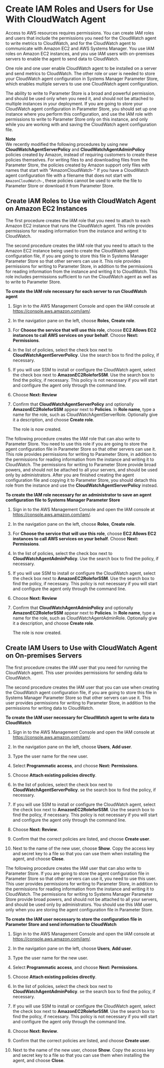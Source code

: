# Create IAM Roles and Users for Use With CloudWatch Agent<a name="create-iam-roles-for-cloudwatch-agent"></a>

Access to AWS resources requires permissions\. You can create IAM roles and users that include the permissions you need for the CloudWatch agent to write metrics to CloudWatch, and for the CloudWatch agent to communicate with Amazon EC2 and AWS Systems Manager\. You use IAM roles on Amazon EC2 instances, and you use IAM users with on\-premises servers to enable the agent to send data to CloudWatch\.

One role and one user enable CloudWatch agent to be installed on a server and send metrics to CloudWatch\. The other role or user is needed to store your CloudWatch agent configuration in Systems Manager Parameter Store, which enables multiple servers to use one CloudWatch agent configuration\.

The ability to write to Parameter Store is a broad and powerful permission, and should be used only when you need it, and should not be attached to multiple instances in your deployment\. If you are going to store your CloudWatch agent configuration in Parameter Store, you should set up one instance where you perform this configuration, and use the IAM role with permissions to write to Parameter Store only on this instance, and only while you are working with and saving the CloudWatch agent configuration file\.

**Note**  
We recently modified the following procedures by using new **CloudWatchAgentServerPolicy** and **CloudWatchAgentAdminPolicy** policies created by Amazon, instead of requiring customers to create these policies themselves\. For writing files to and downloading files from the Parameter Store, the policies created by Amazon support only files with names that start with "AmazonCloudWatch\-" If you have a CloudWatch agent configuration file with a filename that does not start with `AmazonCloudWatch-`, these policies cannot be used to write the file to Parameter Store or download it from Parameter Store\.

## Create IAM Roles to Use with CloudWatch Agent on Amazon EC2 Instances<a name="create-iam-roles-for-cloudwatch-agent-roles"></a>

The first procedure creates the IAM role that you need to attach to each Amazon EC2 instance that runs the CloudWatch agent\. This role provides permissions for reading information from the instance and writing it to CloudWatch\.

The second procedure creates the IAM role that you need to attach to the Amazon EC2 instance being used to create the CloudWatch agent configuration file, if you are going to store this file in Systems Manager Parameter Store so that other servers can use it\. This role provides permissions for writing to Parameter Store, in addition to the permissions for reading information from the instance and writing it to CloudWatch\. This role includes permissions sufficient to run the CloudWatch agent as well as to write to Parameter Store\.

**To create the IAM role necessary for each server to run CloudWatch agent**

1. Sign in to the AWS Management Console and open the IAM console at [https://console\.aws\.amazon\.com/iam/](https://console.aws.amazon.com/iam/)\.

1. In the navigation pane on the left, choose **Roles**, **Create role**\. 

1. For **Choose the service that will use this role**, choose ****EC2** Allows EC2 instances to call AWS services on your behalf**\. Choose **Next: Permissions**\.

1. In the list of policies, select the check box next to **CloudWatchAgentServerPolicy**\. Use the search box to find the policy, if necessary\. 

1. If you will use SSM to install or configure the CloudWatch agent, select the check box next to **AmazonEC2RoleforSSM**\. Use the search box to find the policy, if necessary\. This policy is not necessary if you will start and configure the agent only through the command line\.

1. Choose **Next: Review**

1. Confirm that **CloudWatchAgentServerPolicy** and optionally **AmazonEC2RoleforSSM** appear next to **Policies**\. In **Role name**, type a name for the role, such as CloudWatchAgentServerRole\. Optionally give it a description, and choose **Create role**\.

   The role is now created\.

The following procedure creates the IAM role that can also write to Parameter Store\. You need to use this role if you are going to store the agent configuration file in Parameter Store so that other servers can use it\. This role provides permissions for writing to Parameter Store, in addition to the permissions for reading information from the instance and writing it to CloudWatch\. The permissions for writing to Parameter Store provide broad powers, and should not be attached to all your servers, and should be used only by administrators\. After you are finished creating the agent configuration file and copying it to Parameter Store, you should detach this role from the instance and use the **CloudWatchAgentServerPolicy** instead\.

**To create the IAM role necessary for an administrator to save an agent configuration file to Systems Manager Parameter Store**

1. Sign in to the AWS Management Console and open the IAM console at [https://console\.aws\.amazon\.com/iam/](https://console.aws.amazon.com/iam/)\.

1. In the navigation pane on the left, choose **Roles**, **Create role**\. 

1.  For **Choose the service that will use this role**, choose ****EC2** Allows EC2 instances to call AWS services on your behalf**\. Choose **Next: Permissions**\.

1. In the list of policies, select the check box next to **CloudWatchAgentAdminPolicy**\. Use the search box to find the policy, if necessary\. 

1. If you will use SSM to install or configure the CloudWatch agent, select the check box next to **AmazonEC2RoleforSSM**\. Use the search box to find the policy, if necessary\. This policy is not necessary if you will start and configure the agent only through the command line\.

1. Choose **Next: Review**

1. Confirm that **CloudWatchAgentAdminPolicy** and optionally **AmazonEC2RoleforSSM** appear next to **Policies**\. In **Role name**, type a name for the role, such as CloudWatchAgentAdminRole\. Optionally give it a description, and choose **Create role**\.

   The role is now created\.

## Create IAM Users to Use with CloudWatch Agent on On\-premises Servers<a name="create-iam-roles-for-cloudwatch-agent-users"></a>

The first procedure creates the IAM user that you need for running the CloudWatch agent\. This user provides permissions for sending data to CloudWatch\.

The second procedure creates the IAM user that you can use when creating the CloudWatch agent configuration file, if you are going to store this file in Systems Manager Parameter Store so that other servers can use it\. This user provides permissions for writing to Parameter Store, in addition to the permissions for writing data to CloudWatch\. 

**To create the IAM user necessary for CloudWatch agent to write data to CloudWatch**

1. Sign in to the AWS Management Console and open the IAM console at [https://console\.aws\.amazon\.com/iam/](https://console.aws.amazon.com/iam/)\.

1. In the navigation pane on the left, choose **Users**, **Add user**\. 

1. Type the user name for the new user\.

1. Select **Programmatic access**, and choose **Next: Permissions**\.

1. Choose **Attach existing policies directly**\.

1. In the list of policies, select the check box next to **CloudWatchAgentServerPolicy**\. se the search box to find the policy, if necessary\.

1. If you will use SSM to install or configure the CloudWatch agent, select the check box next to **AmazonEC2RoleforSSM**\. Use the search box to find the policy, if necessary\. This policy is not necessary if you will start and configure the agent only through the command line\.

1. Choose **Next: Review**\.

1. Confirm that the correct policies are listed, and choose **Create user**\.

1. Next to the name of the new user, choose **Show**\. Copy the access key and secret key to a file so that you can use them when installing the agent, and choose **Close**\. 

The following procedure creates the IAM user that can also write to Parameter Store\. If you are going to store the agent configuration file in Parameter Store so that other servers can use it, you need to use this user\. This user provides permissions for writing to Parameter Store, in addition to the permissions for reading information from the instance and writing it to CloudWatch\. The permissions for writing to Systems Manager Parameter Store provide broad powers, and should not be attached to all your servers, and should be used only by administrators\. You should use this IAM user only when you are storing the agent configuration file in Parameter Store\.

**To create the IAM user necessary to store the configuration file in Parameter Store and send information to CloudWatch**

1. Sign in to the AWS Management Console and open the IAM console at [https://console\.aws\.amazon\.com/iam/](https://console.aws.amazon.com/iam/)\.

1. In the navigation pane on the left, choose **Users**, **Add user**\. 

1. Type the user name for the new user\.

1. Select **Programmatic access**, and choose **Next: Permissions**\.

1. Choose **Attach existing policies directly**\.

1. In the list of policies, select the check box next to **CloudWatchAgentAdminPolicy**\. se the search box to find the policy, if necessary\.

1. If you will use SSM to install or configure the CloudWatch agent, select the check box next to **AmazonEC2RoleforSSM**\. Use the search box to find the policy, if necessary\. This policy is not necessary if you will start and configure the agent only through the command line\.

1. Choose **Next: Review**\.

1. Confirm that the correct policies are listed, and choose **Create user**\.

1. Next to the name of the new user, choose **Show**\. Copy the access key and secret key to a file so that you can use them when installing the agent, and choose **Close**\. 